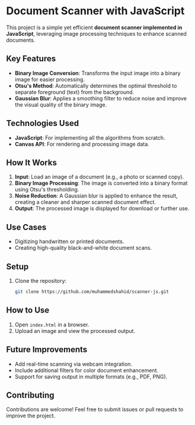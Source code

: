 # Document Scanner with JavaScript

This project is a simple yet efficient **document scanner implemented in JavaScript**, leveraging image processing techniques to enhance scanned documents.

## Key Features
- **Binary Image Conversion**: Transforms the input image into a binary image for easier processing.
- **Otsu's Method**: Automatically determines the optimal threshold to separate foreground (text) from the background.
- **Gaussian Blur**: Applies a smoothing filter to reduce noise and improve the visual quality of the binary image.

## Technologies Used
- **JavaScript**: For implementing all the algorithms from scratch.
- **Canvas API**: For rendering and processing image data.

## How It Works
1. **Input**: Load an image of a document (e.g., a photo or scanned copy).
2. **Binary Image Processing**: The image is converted into a binary format using Otsu's thresholding.
3. **Noise Reduction**: A Gaussian blur is applied to enhance the result, creating a cleaner and sharper scanned document effect.
4. **Output**: The processed image is displayed for download or further use.

## Use Cases
- Digitizing handwritten or printed documents.
- Creating high-quality black-and-white document scans.

## Setup
1. Clone the repository:
   ```bash
   git clone https://github.com/muhammedshahid/scanner-js.git
## How to Use
1. Open `index.html` in a browser.
2. Upload an image and view the processed output.

## Future Improvements
- Add real-time scanning via webcam integration.
- Include additional filters for color document enhancement.
- Support for saving output in multiple formats (e.g., PDF, PNG).

## Contributing
Contributions are welcome! Feel free to submit issues or pull requests to improve the project.


